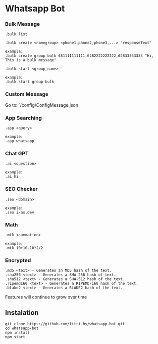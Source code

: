 # Whatsapp Bot

### Bulk Message
```
.bulk list
```
```
.bulk create <namegroup> <phone1,phone2,phone3,...> "responseText"

example:
.bulk create group-bulk 681111111111,6282222222222,62833333333 "Hi, This is a bulk message"
```
```
.bulk start <group_name>

example:
.bulk start group-bulk
```

### Custom Message
Go to: `/config/ConfigMessage.json

### App Searching
```
.app <query>

example:
.app whatsapp
```

### Chat GPT
```
.ai <question>

example:
.ai hi
```

### SEO Checker
```
.seo <domain>

example:
.seo i-as.dev
```

### Math
```
.mtk <summation>

example:
.mtk 10+10-10*2/2
```

### Encrypted
```
.md5 <text> - Generates an MD5 hash of the text.
.sha256 <text> - Generates a SHA-256 hash of text.
.sha512 <text> - Generates a SHA-512 hash of the text.
.ripemd160 <text> - Generates a RIPEMD-160 hash of the text.
.blake2 <text> - Generates a BLAKE2 hash of the text.
```

Features will continue to grow over time

## Instalation
```
git clone https://github.com/fitri-hy/whatsapp-bot.git
cd whatsapp-bot
npm install
npm start
```
